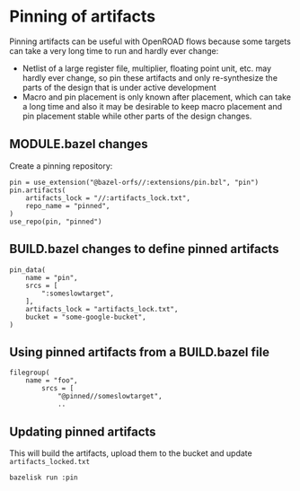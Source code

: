 # Pinning of artifacts

Pinning artifacts can be useful with OpenROAD flows because some targets can take a very long time to run and hardly ever change:

- Netlist of a large register file, multiplier, floating point unit, etc. may hardly ever change, so pin these artifacts and only re-synthesize the parts of the design that is under active development
- Macro and pin placement is only known after placement, which can take a long time and also it may be desirable to keep macro placement and pin placement stable while other parts of the design changes.

## MODULE.bazel changes

Create a pinning repository:

```starlark
pin = use_extension("@bazel-orfs//:extensions/pin.bzl", "pin")
pin.artifacts(
    artifacts_lock = "//:artifacts_lock.txt",
    repo_name = "pinned",
)
use_repo(pin, "pinned")
```

## BUILD.bazel changes to define pinned artifacts

```starlark
pin_data(
    name = "pin",
    srcs = [
        ":someslowtarget",
    ],
    artifacts_lock = "artifacts_lock.txt",
    bucket = "some-google-bucket",
)
```

## Using pinned artifacts from a BUILD.bazel file

```starlark
filegroup(
    name = "foo",
        srcs = [
            "@pinned//someslowtarget",
            ..
```

## Updating pinned artifacts

This will build the artifacts, upload them to the bucket and update `artifacts_locked.txt`

    bazelisk run :pin
